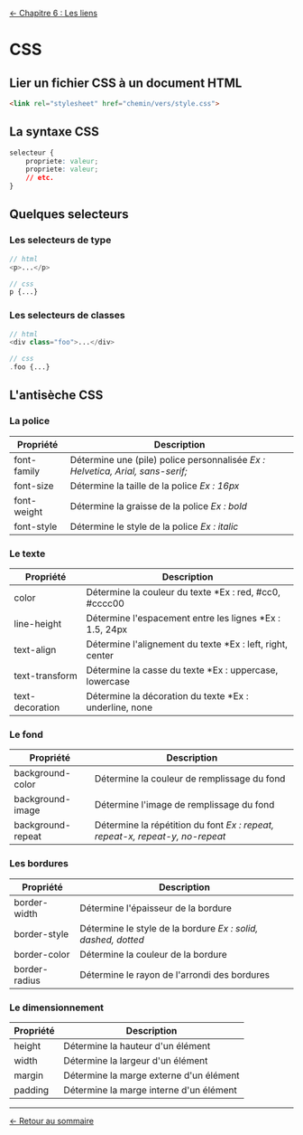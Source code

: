 [← Chapitre 6 : Les liens](006-chapitre-les-liens.md)

CSS
===

Lier un fichier CSS à un document HTML
---

```html
<link rel="stylesheet" href="chemin/vers/style.css">
```

La syntaxe CSS
---

```css
selecteur {
    propriete: valeur;
    propriete: valeur;
    // etc.
}
```

Quelques selecteurs
---

### Les selecteurs de type

```php
// html
<p>...</p>

// css
p {...}
```

### Les selecteurs de classes

```php
// html
<div class="foo">...</div>

// css
.foo {...}
```

L'antisèche CSS
---

### La police

| Propriété   | Description                                                                        |
|-------------|------------------------------------------------------------------------------------|
| font-family | Détermine une (pile) police personnalisée *Ex : Helvetica, Arial, sans-serif;*     |
| font-size   | Détermine la taille de la police *Ex : 16px*                                       |
| font-weight | Détermine la graisse de la police *Ex : bold*                                      |
| font-style  | Détermine le style de la police *Ex : italic*                                      |

### Le texte

| Propriété        | Description                                                                   |
|------------------|-------------------------------------------------------------------------------|
| color            | Détermine la couleur du texte *Ex : red, #cc0, #cccc00                        |
| line-height      | Détermine l'espacement entre les lignes *Ex : 1.5, 24px                       |
| text-align       | Détermine l'alignement du texte *Ex : left, right, center                     |
| text-transform   | Détermine la casse du texte *Ex : uppercase, lowercase                        |
| text-decoration  | Détermine la décoration du texte *Ex : underline, none                        |

### Le fond

| Propriété         | Description                                                                  |
|-------------------|------------------------------------------------------------------------------|
| background-color  | Détermine la couleur de remplissage du fond                                  |
| background-image  | Détermine l'image de remplissage du fond                                     |
| background-repeat | Détermine la répétition du font *Ex : repeat, repeat-x, repeat-y, no-repeat* |

### Les bordures

| Propriété     | Description                                                                      |
|-------------  |----------------------------------------------------------------------------------|
| border-width  | Détermine l'épaisseur de la bordure                                              |
| border-style  | Détermine le style de la bordure *Ex : solid, dashed, dotted*                    |
| border-color  | Détermine la couleur de la bordure                                               |
| border-radius | Détermine le rayon de l'arrondi des bordures                                     |

### Le dimensionnement

| Propriété | Description                                                                          |
|-----------|--------------------------------------------------------------------------------------|
| height    | Détermine la hauteur d'un élément                                                    |
| width     | Détermine la largeur d'un élément                                                    |
| margin    | Détermine la marge externe d'un élément                                              |
| padding   | Détermine la marge interne d'un élément                                              |

---

[← Retour au sommaire](README.md)
